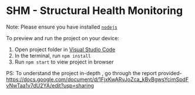
  # SHM - Structural Health Monitoring

  Note: Please ensure you have installed <code><a href="https://nodejs.org/en/download/">nodejs</a></code>

  To preview and run the project on your device:
  1) Open project folder in <a href="https://code.visualstudio.com/download">Visual Studio Code</a>
  2) In the terminal, run `npm install`
  3) Run `npm start` to view project in browser


PS: To understand the project in-depth , go through the report provided- 
https://docs.google.com/document/d/1FjxKwARvJoZca_kBvBgwsYcimSpdFvNwTaa1v7dU2YA/edit?usp=sharing
  
